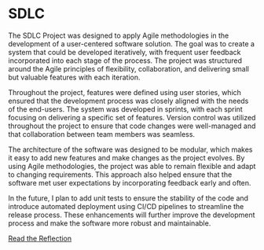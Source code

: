 # SDLC

The SDLC Project was designed to apply Agile methodologies in the development of a user-centered software solution. The goal was to create a system that could be developed iteratively, with frequent user feedback incorporated into each stage of the process. The project was structured around the Agile principles of flexibility, collaboration, and delivering small but valuable features with each iteration.

Throughout the project, features were defined using user stories, which ensured that the development process was closely aligned with the needs of the end-users. The system was developed in sprints, with each sprint focusing on delivering a specific set of features. Version control was utilized throughout the project to ensure that code changes were well-managed and that collaboration between team members was seamless.

The architecture of the software was designed to be modular, which makes it easy to add new features and make changes as the project evolves. By using Agile methodologies, the project was able to remain flexible and adapt to changing requirements. This approach also helped ensure that the software met user expectations by incorporating feedback early and often.

In the future, I plan to add unit tests to ensure the stability of the code and introduce automated deployment using CI/CD pipelines to streamline the release process. These enhancements will further improve the development process and make the software more robust and maintainable.

[Read the Reflection](reflection.md) 
